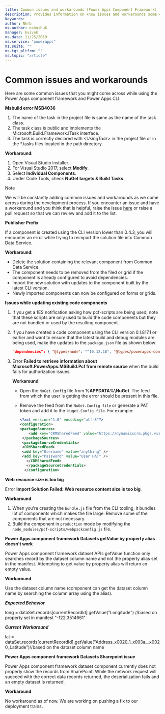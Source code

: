```yaml
---
title: Common issues and workarounds (Power Apps Component Framework) | Microsoft Docs
description: Provides information on know issues and workarounds some come across while working with Power Apps component framework and CLI
keywords:
author: Nkrb
ms.author: nabuthuk
manager: kvivek
ms.date: 11/25/2019
ms.service: "powerapps"
ms.suite: ""
ms.tgt_pltfrm: ""
ms.topic: "article"
---
```


# Common issues and workarounds

Here are some common issues that you might come across while using the Power Apps component framework and Power Apps CLI.

**Msbuild error MSB4036**

1. The name of the task in the project file is same as the name of the task class.
2. The task class is public and implements the Microsoft.Build.Framework.ITask interface.
3. The task is correctly declared with *\<UsingTask>* in the project file or in the *.tasks files located in the path directory.

**Workaround**:

1. Open Visual Studio Installer. 
1. For Visual Studio 2017, select **Modify**. 
1. Select **Individual Components**.
1. Under Code Tools, check **NuGet targets & Build Tasks**.

> [!NOTE]
> We will be constantly adding common issues and workarounds as we come across during the development process. If you encounter an issue and have a workaround and you think that is helpful, raise the issue [here](https://powerusers.microsoft.com/t5/Power-Apps-Component-Framework/bd-p/pa_component_framework) or raise a pull request so that we can review and add it to the list.

**Publisher Prefix**

If a component is created using the CLI version lower than 0.4.3, you will encounter an error while trying to reimport the solution file into Common Data Service. 

**Workaround**:

- Delete the solution containing the relevant component from Common Data Service. 
- The component needs to be removed from the filed or grid if the component is already configured to avoid dependencies.
- Import the new solution with updates to the component built by the latest CLI version.
- Newly imported components can now be configured on forms or grids.  

**Issues while updating existing code components**

1. If you get a 1ES notification asking how pcf-scripts are being used, note that these scripts are only used to build the code components but they are not bundled or used by the resulting component.  
2. If you have created a code component using the CLI version 0.1.817.1 or earlier and want to ensure that the latest build and debug modules are being used, make the updates to the `package.json` file as shown below:
   
   ```JSON
   "dependencies": { "@types/node": "^10.12.18", "@types/powerapps-component-framework": "1.1.0"}, "devDependencies": { "pcf-scripts": "~0", "pcf-start": "~0" } 
   ```

3. Error **Failed to retrieve information about Microsoft.PowerApps.MSBuild.Pcf from remote source <Feed Url>** when the build fails for authorization issues. 

   **Workaround**

   - Open the `NuGet.Config` file from **%APPDATA%\NuGet**. The feed from which the user is getting the error should be present in this file. 
   - Remove the feed from the `NuGet.Config file` or generate a PAT token and add it to the` Nuget.Config file`. For example:

     ```XML
     <?xml version="1.0" encoding="utf-8"?>  
     <configuration>  
     <packageSources>  
         <add key="CRMSharedFeed" value="https://dynamicscrm.pkgs.visualstudio.com/_packaging/CRMSharedFeed/nuget/v3/index.json" />  
      </packageSources>  
      <packageSourceCredentials>  
      <CRMSharedFeed>  
      <add key="Username" value="anything" />  
      <add key="Password" value="User PAT" />  
        </CRMSharedFeed>  
        </packageSourceCredentials>  
       </configuration>
     ```

**Web resource size is too big**

Error  **Import Solution Failed: Web resource content size is too big**.

**Workaround**

1. When you're creating the `bundle.js` file from the CLI tooling, it bundles lot of components which makes the file large. Remove some of the components that are not necessary. 
2. Build the component in `production` mode by modifying the `node_modules/pcf-scripts/webpackconfig.js` file.

**Power Apps component framework Datasets getValue by property alias doesn't work**

Power Apps component framework dataset APIs getValue function only searches record by the dataset column name and not the property alias set in the manifest. Attempting to get value by property alias will return an empty value.

**Workaround**

Use the dataset column name (component can get the dataset column name by searching the column array using the alias). 

***Expected Behavior*** 

long  = dataSet.records[currentRecordId].getValue("Longitude") //based on property set in manifest
"-122.3514661"

***Current Workaround***

lat = dataSet.records[currentRecordId].getValue("Address_x0020_1_x003a__x0020_Latitude")//based on the dataset column name

**Power Apps component framework Datasets Sharepoint issue**

Power Apps component framework dataset component currently does not properly show the records from SharePoint. While the network request will succeed with the correct data records returned, the deserialization fails and an empty dataset is returned.

**Workaround**

No workaround as of now. We are working on pushing a fix to our deployment trains.

